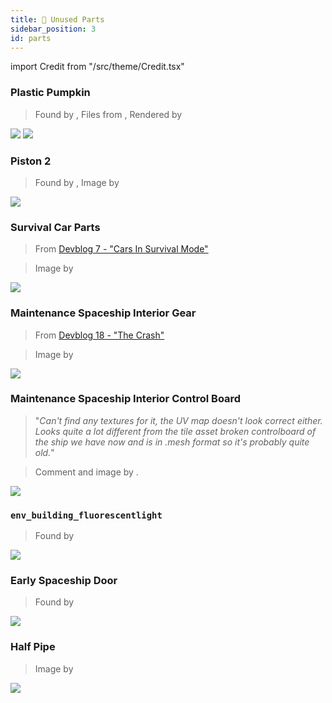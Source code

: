 ```yaml
---
title: 🧱 Unused Parts
sidebar_position: 3
id: parts
---
```


import Credit from "/src/theme/Credit.tsx"

### Plastic Pumpkin
> Found by <Credit id="trbodev"/>, Files from <Credit id="technologic-nick"/>, Rendered by <Credit id="charging-turnip"/>

![](./pumpkin_front.png)
![](./pumpkin_back.png)

### Piston 2
> Found by <Credit id="trbodev"/>, Image by <Credit id="ivancohe"/>

![](./piston2.png)

### Survival Car Parts
> From [Devblog 7 - "Cars In Survival Mode"](/news/devblog-7#cars-in-survival-mode)

> Image by <Credit id="bananacat"/>

![](./car-parts.png)

### Maintenance Spaceship Interior Gear
> From [Devblog 18 - "The Crash"](/news/devblog-18#the-crash)

> Image by <Credit id="red-gal"/>

![](./maintenance-spaceship-interior-gear.png)

### Maintenance Spaceship Interior Control Board
> "*Can't find any textures for it, the UV map doesn't look correct either. Looks quite a lot different from the tile asset broken controlboard of the ship we have now and is in .mesh format so it's probably quite old.*"

> Comment and image by <Credit id="dart-frog"/>.

![](./maintenance-spaceship-interior-control-board.png)

### `env_building_fluorescentlight`
> Found by <Credit id="red-gal"/>

![](./env_building_fluorescentlight.png)

### Early Spaceship Door
> Found by <Credit id="red-gal"/>

![](./early-spaceship-door.png)

### Half Pipe
> Image by <Credit id="red-gal"/>

![](./half-pipe.png)